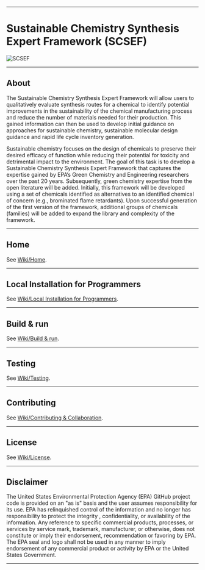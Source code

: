 ***
# Sustainable Chemistry Synthesis Expert Framework (SCSEF)
![SCSEF](https://www.epa.gov/sites/production/files/2013-06/epa_seal_verysmall_trim.gif)
***
## About
The Sustainable Chemistry Synthesis Expert Framework will allow users to qualitatively evaluate synthesis routes for a chemical to identify potential improvements in the sustainability of the chemical manufacturing process and reduce the number of materials needed for their production. This gained information can then be used to develop initial guidance on approaches for sustainable chemistry, sustainable molecular design guidance and rapid life cycle inventory generation.

Sustainable chemistry focuses on the design of chemicals to preserve their desired efficacy of function while reducing their potential for toxicity and detrimental impact to the environment. The goal of this task is to develop a Sustainable Chemistry Synthesis Expert Framework that captures the expertise gained by EPA’s Green Chemistry and Engineering researchers over the past 20 years. Subsequently, green chemistry expertise from the open literature will be added. Initially, this framework will be developed using a set of chemicals identified as alternatives to an identified chemical of concern (e.g., brominated flame retardants). Upon successful generation of the first version of the framework, additional groups of chemicals (families) will be added to expand the library and complexity of the framework.
***
## Home
See [Wiki/Home](https://github.com/USEPA/sustainable-chemistry-synthesis-expert-framework/wiki).
***
## Local Installation for Programmers
See [Wiki/Local Installation for Programmers](https://github.com/USEPA/sustainable-chemistry-synthesis-expert-framework/wiki/Local-Installation-for-Programmers).
***
## Build & run
See [Wiki/Build & run](https://github.com/USEPA/sustainable-chemistry-synthesis-expert-framework/wiki/Build-&-Run).
***
## Testing
See [Wiki/Testing](https://github.com/USEPA/sustainable-chemistry-synthesis-expert-framework/wiki/Testing).
***
## Contributing
See [Wiki/Contributing & Collaboration](https://github.com/USEPA/sustainable-chemistry-synthesis-expert-framework/wiki/Contributing).
***
## License
See [Wiki/License](https://github.com/USEPA/sustainable-chemistry-synthesis-expert-framework/wiki/Licensing).
***
## Disclaimer
The United States Environmental Protection Agency (EPA) GitHub project code is provided on an
"as is" basis and the user assumes responsibility for its use. EPA has relinquished control of the
information and no longer has responsibility to protect the integrity , confidentiality, or availability
of the information. Any reference to specific commercial products, processes, or services by service
mark, trademark, manufacturer, or otherwise, does not constitute or imply their endorsement,
recommendation or favoring by EPA. The EPA seal and logo shall not be used in any manner to
imply endorsement of any commercial product or activity by EPA or the United States Government.
***
